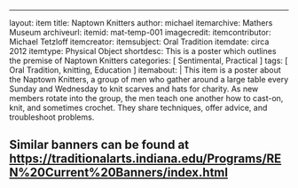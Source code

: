 ---
layout: item
title: Naptown Knitters
author: michael
itemarchive: Mathers Museum
archiveurl: 
itemid: mat-temp-001
imagecredit: 
itemcontributor: Michael Tetzloff
itemcreator: 
itemsubject: Oral Tradition
itemdate: circa 2012
itemtype: Physical Object
shortdesc: This is a poster which outlines the premise of Naptown Knitters
categories: [ Sentimental, Practical ]
tags: [ Oral Tradition, knitting, Education ]
itemabout: |
 This item is a poster about the Naptown Knitters, a group of men who gather around a large table every Sunday and Wednesday to knit scarves and hats for charity. As new members rotate into the group, the men teach one another how to cast-on, knit, and sometimes crochet. They share techniques, offer advice, and troubleshoot problems. 
 
 Similar banners can be found at https://traditionalarts.indiana.edu/Programs/REN%20Current%20Banners/index.html
 ---
